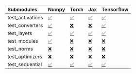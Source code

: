 | Submodules       | Numpy                                                                                                                           | Torch                                                                                                                           | Jax                                                                                                                             | Tensorflow                                                                                                                      |
|:-----------------|:--------------------------------------------------------------------------------------------------------------------------------|:--------------------------------------------------------------------------------------------------------------------------------|:--------------------------------------------------------------------------------------------------------------------------------|:--------------------------------------------------------------------------------------------------------------------------------|
| test_activations | <a href="https://github.com/unifyai/ivy/runs/8148935935?check_suite_focus=true" rel="noopener noreferrer" target="_blank">✅</a> | <a href="https://github.com/unifyai/ivy/runs/8148936388?check_suite_focus=true" rel="noopener noreferrer" target="_blank">✅</a> | <a href="https://github.com/unifyai/ivy/runs/8148936811?check_suite_focus=true" rel="noopener noreferrer" target="_blank">✅</a> | <a href="https://github.com/unifyai/ivy/runs/8148937230?check_suite_focus=true" rel="noopener noreferrer" target="_blank">✅</a> |
| test_converters  | <a href="https://github.com/unifyai/ivy/runs/8148935984?check_suite_focus=true" rel="noopener noreferrer" target="_blank">✅</a> | <a href="https://github.com/unifyai/ivy/runs/8148936455?check_suite_focus=true" rel="noopener noreferrer" target="_blank">❌</a> | <a href="https://github.com/unifyai/ivy/runs/8148936849?check_suite_focus=true" rel="noopener noreferrer" target="_blank">❌</a> | <a href="https://github.com/unifyai/ivy/runs/8148937342?check_suite_focus=true" rel="noopener noreferrer" target="_blank">✅</a> |
| test_layers      | <a href="https://github.com/unifyai/ivy/runs/8148936063?check_suite_focus=true" rel="noopener noreferrer" target="_blank">✅</a> | <a href="https://github.com/unifyai/ivy/runs/8148936520?check_suite_focus=true" rel="noopener noreferrer" target="_blank">✅</a> | <a href="https://github.com/unifyai/ivy/runs/8148936893?check_suite_focus=true" rel="noopener noreferrer" target="_blank">✅</a> | <a href="https://github.com/unifyai/ivy/runs/8148937424?check_suite_focus=true" rel="noopener noreferrer" target="_blank">✅</a> |
| test_modules     | <a href="https://github.com/unifyai/ivy/runs/8148936145?check_suite_focus=true" rel="noopener noreferrer" target="_blank">✅</a> | <a href="https://github.com/unifyai/ivy/runs/8148936590?check_suite_focus=true" rel="noopener noreferrer" target="_blank">❌</a> | <a href="https://github.com/unifyai/ivy/runs/8148936930?check_suite_focus=true" rel="noopener noreferrer" target="_blank">❌</a> | <a href="https://github.com/unifyai/ivy/runs/8148937516?check_suite_focus=true" rel="noopener noreferrer" target="_blank">❌</a> |
| test_norms       | <a href="https://github.com/unifyai/ivy/runs/8148936193?check_suite_focus=true" rel="noopener noreferrer" target="_blank">❌</a> | <a href="https://github.com/unifyai/ivy/runs/8148936670?check_suite_focus=true" rel="noopener noreferrer" target="_blank">❌</a> | <a href="https://github.com/unifyai/ivy/runs/8148936985?check_suite_focus=true" rel="noopener noreferrer" target="_blank">❌</a> | <a href="https://github.com/unifyai/ivy/runs/8148937610?check_suite_focus=true" rel="noopener noreferrer" target="_blank">❌</a> |
| test_optimizers  | <a href="https://github.com/unifyai/ivy/runs/8148936254?check_suite_focus=true" rel="noopener noreferrer" target="_blank">❌</a> | <a href="https://github.com/unifyai/ivy/runs/8148936706?check_suite_focus=true" rel="noopener noreferrer" target="_blank">❌</a> | <a href="https://github.com/unifyai/ivy/runs/8148937064?check_suite_focus=true" rel="noopener noreferrer" target="_blank">❌</a> | <a href="https://github.com/unifyai/ivy/runs/8148937691?check_suite_focus=true" rel="noopener noreferrer" target="_blank">❌</a> |
| test_sequential  | <a href="https://github.com/unifyai/ivy/runs/8148936319?check_suite_focus=true" rel="noopener noreferrer" target="_blank">✅</a> | <a href="https://github.com/unifyai/ivy/runs/8148936755?check_suite_focus=true" rel="noopener noreferrer" target="_blank">✅</a> | <a href="https://github.com/unifyai/ivy/runs/8148937140?check_suite_focus=true" rel="noopener noreferrer" target="_blank">✅</a> | <a href="https://github.com/unifyai/ivy/runs/8148937739?check_suite_focus=true" rel="noopener noreferrer" target="_blank">✅</a> |